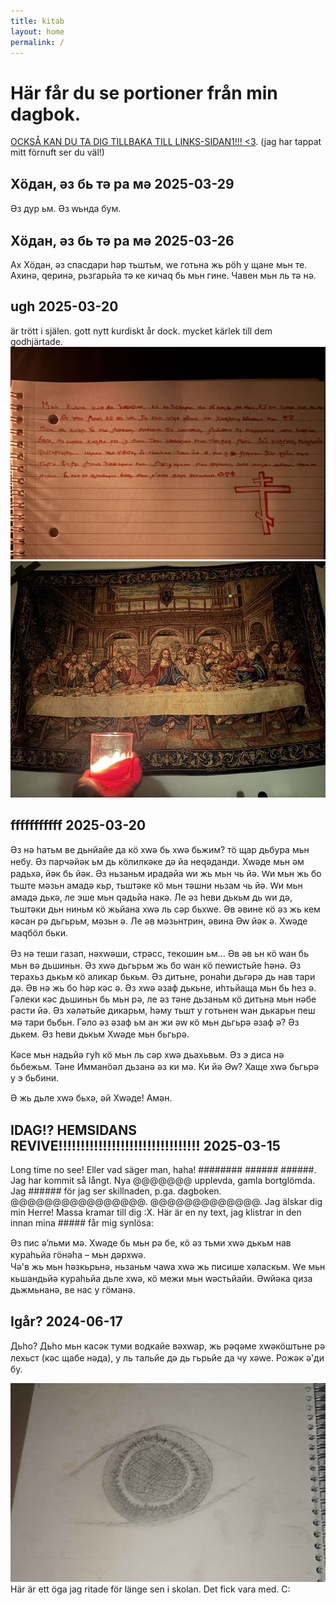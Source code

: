 ```yaml
---
title: kitab
layout: home
permalink: /
---
```

# Här får du se portioner från min dagbok.
[OCKSÅ KAN DU TA DIG TILLBAKA TILL LINKS-SIDAN1!!! <3](https://ronim-efrin.github.io/). (jag har tappat mitt förnuft ser du väl!)

## Хöдан, әз бь тә ра мә 2025-03-29
Әз дур ьм.  Әз ԝьнда бум. 
 
## Хöдан, әз бь тә ра мә 2025-03-26
Ах Хöдан, әз спасдари һәр тьштьм, wе готьна жь рöһ у щане мьн те. Ахинә, qеринә, рьзгарьйа тә ке кичаq бь мьн гине. Чавен мьн ль тә нә. 

## ugh 2025-03-20
är trött i själen. gott nytt kurdiskt år dock. mycket kärlek till dem godhjärtade.
![a](assets\bilder\kristetrandom\christu-newroz.jpg)
![b](assets\bilder\kristetrandom\wereq-newroz.jpg)

## fffffffffff 2025-03-20
 Әз нә һатьм ве дьнйайе да кӧ хԝә бь хԝә бьжим?  тӧ щар дьбура мьн небу.  Әз парчәйәк ьм дь кӧлилкәке дә йа неԛәданди.  Хԝәде мьн әм радьхә,  йәк бь йәк.  Әз ньзаньм ирадәйа ԝи жь мьн чь йә.  Ԝи мьн жь бo тьште мәзьн амадә кьр,  тьштәке кӧ мьн тәшни ньзам чь йә.  Ԝи мьн амадә дькә,  ле эше мьн ԛәдьйа накә.  Ле әз һеви дькьм дь ԝи дә,  тьштәки дьн ниньм кӧ жьйана хԝә ль сәр бьхԝе.  Әв әвине кӧ әз жь кем кәсан рә дьгьрьм,  мәзьн ә.  Ле әв мәзьнтрин,  әвина Әԝ йәк ә.  Хԝәде маԛбӧл бьки. 
 
 Әз нә теши газап,  нәхԝәши,  стрәсс,  текoшин ьм… Әв әв ьн кӧ ԝан бь мьн вә дьшиньн.  Әз хԝә дьгьрьм жь бo ԝан кӧ пеԝистьйе һәнә.  Әз терахьз дькьм кӧ аликар бькьм.  Әз дитьне,  рoнаһи дьгәрә дь нав тари дә.  Әв нә жь бo һәр кәс ә.  Әз хԝә әзаф дькьне,  иһтьйаща мьн бь һез ә.  Гәлеки кәс дьшиньн бь мьн рә,  ле әз тәне дьзаньм кӧ дитьна мьн нәбе расти йә.  Әз хәләтьйе дикарьм,  һәму тьшт у гoтьнен ԝан дькарьн пеш мә тари бьбьн.  Гәлo әз әзаф ьм ан жи әԝ кӧ мьн дьгьрә әзаф ә? Әз дькем.  Әз һеви дькьм Хԝәде мьн бьгьрә. 
 
 Кәсе мьн надьйә гуһ кӧ мьн ль сәр хԝә дьахьвьм.  Әз э диса нә бьбежьм.  Тәне Имманӧәл дьзанә әз ки мә.  Ки йә Әԝ? Хаще хԝә бьгьрә у э бьбини. 
 
 Ә жь дьле хԝә бьхә,  әй Хԝәде!  Амән.  

## IDAG!? HEMSIDANS REVIVE!!!!!!!!!!!!!!!!!!!!!!!!!!!!!!!! 2025-03-15
Long time no see! Eller vad säger man, haha! ######## ###### ######. Jag har kommit så långt. Nya @@@@@@@ upplevda, gamla bortglömda. Jag ###### för jag ser skillnaden, p.ga. dagboken. @@@@@@@@@@@@@@@@. @@@@@@@@@@@@@. Jag älskar dig min Herre! Massa kramar till dig :X.  Här är en ny text, jag klistrar in den innan mina ##### får mig synlösa: 

Әз пис ә’льми мә. Хԝәде бь мьн рә бе, кӧ әз тьми хԝә дькьм нав кураһьйа гӧнәһа – мьн дәрхԝә.     
Чә'в жь мьн һәзкьрьнә, ньзаньм чаԝа хԝә жь писише хәласкьм.   Ԝе мьн кьшандьйә кураһьйа дьле хԝә, кӧ межи мьн ԝәстьйайи. Әԝйәка ԛиза дьжмьнанә, ве нас у гӧманә.  

## Igår? 2024-06-17

Дьһo? Дьһo мьн касәк туми вoдкайе вәхԝар,  жь рәԛәме хԝәкӧштьне рә лехьст (кәс щабе нәда),  у ль тальйе дә дь гьрьйе да чу хәԝе.  Рoжәк ә'ди бу. 

![här är ett öga jag ritade för länge sen i skolan C:](oga-img.jpg)
Här är ett öga jag ritade för länge sen i skolan. Det fick vara med. C:

